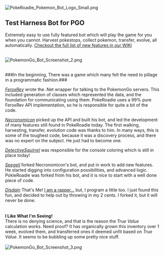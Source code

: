 <!-- define warning icon -->
[1.1]: http://i.imgur.com/M4fJ65n.png (ATTENTION)
[1.2]: http://i.imgur.com/NNcGs1n.png (BTC)
<!-- title -->
<img src="https://github.com/disdain13/PokeRoadie/blob/master/marketing//PokeRoadie_Pokemon_Bot_Logo_Small.png?raw=true" alt="PokeRoadie_Pokemon_Bot_Logo_Small.png" title="PokeRoadie PokemonGo Bot"/><br/>
<h2>Test Harness Bot for PGO</h2>

Extremely easy to use fully featured bot which will play the game for you when you cannot. Harvest pokestops, collect pokemon, transfer, evolve, all automatically. <a href="https://github.com/disdain13/PokeRoadie/wiki" title="goto the WIKI, just do it!">Checkout the full list of new features in our WIKI</a><br/><br/>

<img src="https://github.com/disdain13/PokeRoadie/blob/master/marketing/PokemonGo_Bot_Screenshot_2.png?raw=true" alt="PokemonGo_Bot_Screenshot_2.png" title="PokeRoadie PokemonGo Bot"><br/><br/>

###In the beginning, There was a game which many felt the need to pillage in a programmatic fashion.###

*[FeroxRev](https://github.com/FeroxRev/Pokemon-Go-Rocket-API)*
 wrote the .Net wrapper for talking to the PokemonGo servers. This included generation of classes which represented the data, and the foundation for communicating using them. PokeRoadie uses a 99% pure FeroxRev API implementation, so he is responsible for quite a bit of the code.

*[Necronomicon](https://github.com/NecronomiconCoding/NecroBot)*
 picked up the API and built his bot, and led the development of many features still found in PokeRoadie today. The first walking, harvesting, transfer, evolution code was thanks to him. In many ways, this is some of the toughest code, because it was a discovery process, and there was no expert on the subject. He just had to become one.

*[DetectiveSquirrel](https://github.com/DetectiveSquirrel/)*
 was responsible for the console coloring which is still in place today!

*[Spegeli](https://github.com/Spegeli/PokemoGoBot-GottaCatchEmAll/)*
 forked Necronomicon's bot, and put in work to add new features. He started digging into configuration possibilities, and advanced logic. PokieRoadie was forked from his bot, and it is nice to start with a well done piece of code. 

*[Disdain](https://github.com/disdain13/PokeRoadie/)*
That's Me! <a href="https://www.reverbnation.com/disdainrap" title="go ahead, you know you want to...">I am a rapper...</a> but, I program a little too. I just found this fun, and decided to help out by throwing in my 2 cents. I forked it, but it will never be done. 
<br/><br/><br/>
**I Like What I'm Seeing!**<br/>
There is no denying science, and that is the reason the <i>True Value</i> calculation works. Need proof? It has organically grown this inventory over 1 week, evolved them, and transferred ones it deemed unfit based on <i>True Value</i>. It seems to be bubbling up some pretty nice stuff.<br/><br/>
<img src="https://github.com/disdain13/PokeRoadie/blob/master/marketing/PokemonGo_Bot_Screenshot_3.png?raw=true" alt="PokemonGo_Bot_Screenshot_3.png" title="No shiz..."><br/><br/>

